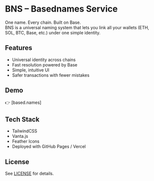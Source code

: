 # BNS – Basednames Service

One name. Every chain. Built on Base.  
BNS is a universal naming system that lets you link all your wallets (ETH, SOL, BTC, Base, etc.) under one simple identity.

## Features
- Universal identity across chains
- Fast resolution powered by Base
- Simple, intuitive UI
- Safer transactions with fewer mistakes

## Demo
👉 [based.names]

## Tech Stack
- TailwindCSS
- Vanta.js
- Feather Icons
- Deployed with GitHub Pages / Vercel

## License
See [LICENSE](./LICENSE) for details.
